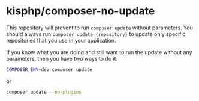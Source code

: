 # kisphp/composer-no-update

This repository will prevent to run `composer update` without parameters. You should always run `composer update {repository}` to update only specific repositories that you use in your application.

If you know what you are doing and still want to run the update without any parameters, then you have two ways to do it:

```bash
COMPOSER_ENV=dev composer update
```

or 

```bash
composer update --no-plugins
```

